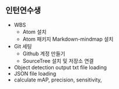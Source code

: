 인턴연수생
---------
- WBS
  - Atom 설치
  - Atom 패키지 Markdown-mindmap 설치
- Git 세팅
  - Github 계정 만들기
  - SourceTree 설치 및 저장소 연결
- Object detection output txt file loading
- JSON file loading
- calculate mAP, precision, sensitivity,
